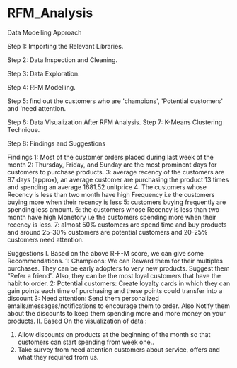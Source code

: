 # RFM_Analysis

Data Modelling Approach

Step 1: Importing the Relevant Libraries.

Step 2: Data Inspection and Cleaning.

Step 3: Data Exploration.

Step 4: RFM Modelling.

Step 5: find out the customers who are 'champions', 'Potential customers' and 'need attention.

Step 6: Data Visualization After RFM Analysis.
Step 7: K-Means Clustering Technique.


Step 8: Findings and Suggestions

Findings
1: Most of the customer orders placed during last week of the month
2: Thursday, Friday, and Sunday are the most prominent days for customers to purchase products.
3: average recency of the customers are 87 days (approx), an average customer are purchasing the product 13 times and spending an average 1681.52 unitprice
4: The customers whose Recency is less than two month have high Frequency i.e the customers buying more when their recency is less
5: customers buying frequently are spending less amount.
6: the customers whose Recency is less than two month have high Monetory i.e the customers spending more when their recency is less.
7: almost 50% customers are spend time and buy products and around 25-30% customers are potential customers and 20-25% customers need attention.

Suggestions
I. Based on the above R-F-M score, we can give some Recommendations.
1: Champions: We can Reward them for their multiples purchases. They can be early adopters to very new products. Suggest them “Refer a friend”. Also, they can be the most loyal customers that have the habit to order.
2: Potential customers: Create loyalty cards in which they can gain points each time of purchasing and these points could transfer into a discount
3: Need attention: Send them personalized emails/messages/notifications to encourage them to order. Also Notify them about the discounts to keep them spending more and more money on your products.
II. Based On the visualization of data :
1. Allow discounts on products at the beginning of the month so that customers can start spending from week one..
2. Take survey from need attention customers about service, offers and what they required from us.
